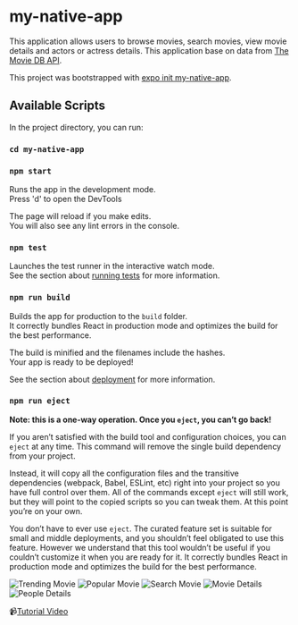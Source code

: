 ﻿# my-native-app
This application allows users to browse movies, search movies, view movie details and actors or actress details.
This application base on data from [The Movie DB API](https://www.themoviedb.org/documentation/api).

This project was bootstrapped with [expo init my-native-app](https://github.com/expo/expo-cli).
## Available Scripts

In the project directory, you can run:

### `cd my-native-app`
### `npm start`

Runs the app in the development mode.<br />
Press 'd' to open the DevTools

The page will reload if you make edits.<br />
You will also see any lint errors in the console.

### `npm test`

Launches the test runner in the interactive watch mode.<br />
See the section about [running tests](https://facebook.github.io/create-react-app/docs/running-tests) for more information.

### `npm run build`

Builds the app for production to the `build` folder.<br />
It correctly bundles React in production mode and optimizes the build for the best performance.

The build is minified and the filenames include the hashes.<br />
Your app is ready to be deployed!

See the section about [deployment](https://facebook.github.io/create-react-app/docs/deployment) for more information.

### `npm run eject`

**Note: this is a one-way operation. Once you `eject`, you can’t go back!**

If you aren’t satisfied with the build tool and configuration choices, you can `eject` at any time. This command will remove the single build dependency from your project.

Instead, it will copy all the configuration files and the transitive dependencies (webpack, Babel, ESLint, etc) right into your project so you have full control over them. All of the commands except `eject` will still work, but they will point to the copied scripts so you can tweak them. At this point you’re on your own.

You don’t have to ever use `eject`. The curated feature set is suitable for small and middle deployments, and you shouldn’t feel obligated to use this feature. However we understand that this tool wouldn’t be useful if you couldn’t customize it when you are ready for it.
It correctly bundles React in production mode and optimizes the build for the best performance.

![Trending Movie](https://github.com/TheoLinweijie/my-native-app/raw/master/imagefile/trending.png)
![Popular Movie](https://github.com/TheoLinweijie/my-native-app/raw/master/imagefile/popular.png)
![Search Movie](https://github.com/TheoLinweijie/my-native-app/raw/master/imagefile/search.png)
![Movie Details](https://github.com/TheoLinweijie/my-native-app/raw/master/imagefile/moviedetail.png)
![People Details](https://github.com/TheoLinweijie/my-native-app/raw/master/imagefile/peopledetail.png)

:video_camera:[Tutorial Video](https://youtu.be/0LH0tcTD1sg)

